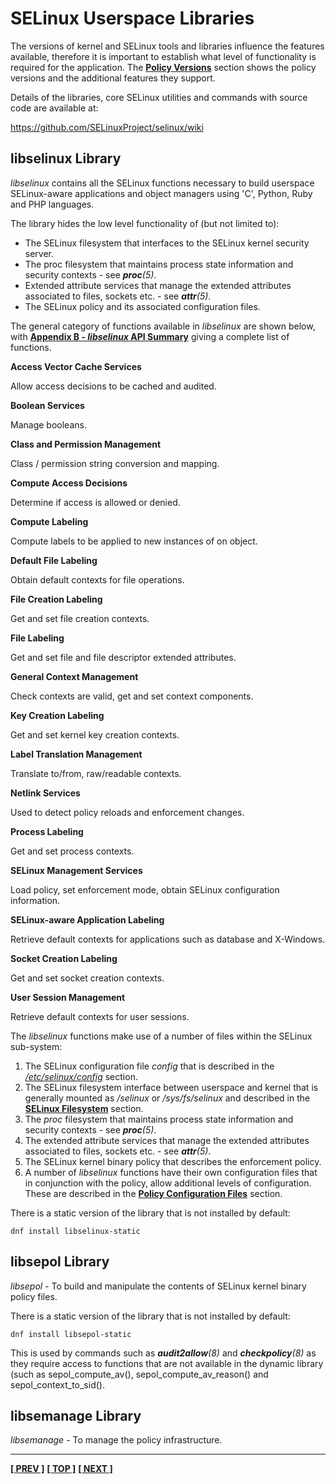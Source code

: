 # SELinux Userspace Libraries

The versions of kernel and SELinux tools and libraries influence the
features available, therefore it is important to establish what level of
functionality is required for the application. The
[**Policy Versions**](types_of_policy.md#policy-versions)
section shows the policy versions and the additional features they support.

Details of the libraries, core SELinux utilities and commands with
source code are available at:

<https://github.com/SELinuxProject/selinux/wiki>

## libselinux Library

*libselinux* contains all the SELinux functions necessary to build
userspace SELinux-aware applications and object managers using 'C',
Python, Ruby and PHP languages.

The library hides the low level functionality of (but not limited to):

-   The SELinux filesystem that interfaces to the SELinux kernel
    security server.
-   The proc filesystem that maintains process state information and
    security contexts - see ***proc**(5)*.
-   Extended attribute services that manage the extended attributes
    associated to files, sockets etc. - see ***attr**(5)*.
-   The SELinux policy and its associated configuration files.

The general category of functions available in *libselinux* are shown below,
with [**Appendix B - *libselinux* API Summary**](libselinux_functions.md#appendix-b---libselinux-api-summary)
giving a complete list of functions.

**Access Vector Cache Services**

Allow access decisions to be cached and audited.

**Boolean Services**

Manage booleans.

**Class and Permission Management**

Class / permission string conversion and mapping.

**Compute Access Decisions**

Determine if access is allowed or denied.

**Compute Labeling**

Compute labels to be applied to new instances of on object.

**Default File Labeling**

Obtain default contexts for file operations.

**File Creation Labeling**

Get and set file creation contexts.

**File Labeling**

Get and set file and file descriptor extended attributes.

**General Context Management**

Check contexts are valid, get and set context components.

**Key Creation Labeling**

Get and set kernel key creation contexts.

**Label Translation Management**

Translate to/from, raw/readable contexts.

**Netlink Services**

Used to detect policy reloads and enforcement changes.

**Process Labeling**

Get and set process contexts.

**SELinux Management Services**

Load policy, set enforcement mode, obtain SELinux configuration information.

**SELinux-aware Application Labeling**

Retrieve default contexts for applications such as database and X-Windows.

**Socket Creation Labeling**

Get and set socket creation contexts.

**User Session Management**

Retrieve default contexts for user sessions.

The *libselinux* functions make use of a number of files within the
SELinux sub-system:

1.  The SELinux configuration file *config* that is described in the
    [*/etc/selinux/config*](global_config_files.md#etcselinuxconfig) section.
2.  The SELinux filesystem interface between userspace and kernel that
    is generally mounted as */selinux* or */sys/fs/selinux* and
    described in the
    [**SELinux Filesystem**](lsm_selinux.md#selinux-filesystem)
    section.
3.  The *proc* filesystem that maintains process state information and
    security contexts - see ***proc**(5)*.
4.  The extended attribute services that manage the extended attributes
    associated to files, sockets etc. - see ***attr**(5)*.
5.  The SELinux kernel binary policy that describes the enforcement
    policy.
6.  A number of *libselinux* functions have their own configuration
    files that in conjunction with the policy, allow additional levels
    of configuration. These are described in the
    [**Policy Configuration Files**](policy_config_files.md#policy-configuration-files)
    section.

There is a static version of the library that is not installed by default:

```
dnf install libselinux-static
```

## libsepol Library

*libsepol* - To build and manipulate the contents of SELinux kernel
binary policy files.

There is a static version of the library that is not installed by default:

```
dnf install libsepol-static
```

This is used by commands such as ***audit2allow**(8)* and ***checkpolicy**(8)*
as they require access to functions that are not available in the dynamic
library (such as sepol_compute_av(), sepol_compute_av_reason() and
sepol_context_to_sid().

## libsemanage Library
*libsemanage* - To manage the policy infrastructure.

<!-- %CUTHERE% -->

---
**[[ PREV ]](lsm_selinux.md)** **[[ TOP ]](#)** **[[ NEXT ]](network_support.md)**
